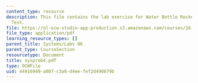 ```yaml
---
content_type: resource
description: This file contains the lab exercise for Water Bottle Rocket Build and
  Test.
file: https://ol-ocw-studio-app-production.s3.amazonaws.com/courses/16-01-unified-engineering-i-ii-iii-iv-fall-2005-spring-2006/44916949a807c3a6d4eefef2d490679b_sysprob4.pdf
file_type: application/pdf
learning_resource_types: []
parent_title: Systems/Labs 06
parent_type: CourseSection
resourcetype: Document
title: sysprob4.pdf
type: OCWFile
uid: 44916949-a807-c3a6-d4ee-fef2d490679b
---
```

